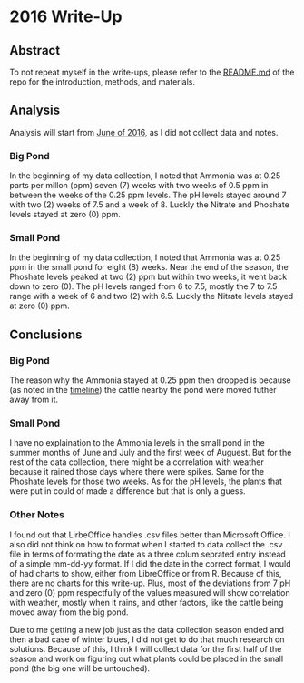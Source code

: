# 2016 Write-Up

## Abstract

To not repeat myself in the write-ups, please refer to the [README.md](https://github.com/belkinsa/GrailvilleWetlands/blob/master/README.md) of the repo for the introduction, methods, and materials.

## Analysis

Analysis will start from [June of 2016](https://github.com/belkinsa/GrailvilleWetlands/blob/master/notes/timeline.md#2016), as I did not collect data and notes. 

### Big Pond

In the beginning of my data collection, I noted that Ammonia was at 0.25 parts per millon (ppm) seven (7) weeks with two weeks of 0.5 ppm in between the weeks of the 0.25 ppm levels. The pH levels stayed around 7 with two (2) weeks of 7.5 and a week of 8. Luckly the Nitrate and Phoshate levels stayed at zero (0) ppm.

### Small Pond

In the beginning of my data collection, I noted that Ammonia was at 0.25 ppm in the small pond for eight (8) weeks. Near the end of the season, the Phoshate levels peaked at two (2) ppm but within two weeks, it went back down to zero (0). The pH levels ranged from 6 to 7.5, mostly the 7 to 7.5 range with a week of 6 and two (2) with 6.5. Luckly the Nitrate levels stayed at zero (0) ppm.


## Conclusions

### Big Pond

The reason why the Ammonia stayed at 0.25 ppm then dropped is because (as noted in the [timeline](https://github.com/belkinsa/GrailvilleWetlands/blob/master/notes/timeline.md#august-1)) the cattle nearby the pond were moved futher away from it.

### Small Pond

I have no explaination to the Ammonia levels in the small pond in the summer months of June and July and the first week of Auguest. But for the rest of the data collection, there might be a correlation with weather because it rained those days where there were spikes.  Same for the Phoshate levels for those two weeks. As for the pH levels, the plants that were put in could of made a difference but that is only a guess.

### Other Notes

I found out that LirbeOffice handles .csv files better than Microsoft Office. I also did not think on how to format when I started to data collect the .csv file in terms of formating the date as a three colum seprated entry instead of a simple mm-dd-yy format. If I did the date in the correct format, I would of had charts to show, either from LibreOffice or from R. Because of this, there are no charts for this write-up. Plus, most of the deviations from 7 pH and zero (0) ppm respectfully of the values measured will show correlation with weather, mostly when it rains, and other factors, like the cattle being moved away from the big pond.

Due to me getting a new job just as the data collection season ended and then a bad case of winter blues, I did not get to do that much research on solutions. Because of this, I think I will collect data for the first half of the season and work on figuring out what plants could be placed in the small pond (the big one will be untouched).
